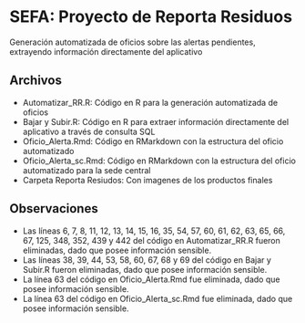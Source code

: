 # SEFA: Proyecto de Reporta Residuos

Generación automatizada de oficios sobre las alertas pendientes, extrayendo información directamente del aplicativo

## Archivos
- Automatizar_RR.R: Código en R para la generación automatizada de oficios
- Bajar y Subir.R: Código en R para extraer información directamente del aplicativo a través de consulta SQL
- Oficio_Alerta.Rmd: Código en RMarkdown con la estructura del oficio automatizado 
- Oficio_Alerta_sc.Rmd: Código en RMarkdown con la estructura del oficio automatizado para la sede central
- Carpeta Reporta Resiudos: Con imagenes de los productos finales

## Observaciones

- Las líneas 6, 7, 8, 11, 12, 13, 14, 15, 16, 35, 54, 57, 60, 61, 62, 63, 65, 66, 67, 125, 348, 352, 439 y 442 del código en Automatizar_RR.R fueron eliminadas, dado que posee información sensible.
- Las líneas 38, 39, 44, 53, 58, 60, 67, 68 y 69  del código en Bajar y Subir.R fueron eliminadas, dado que posee información sensible.
- La línea 63  del código en Oficio_Alerta.Rmd fue eliminada, dado que posee información sensible.
- La línea 63  del código en Oficio_Alerta_sc.Rmd fue eliminada, dado que posee información sensible.
